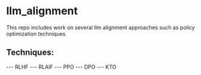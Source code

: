 # llm_alignment
This repo includes work on several llm alignment approaches such as policy optimization techniques

## Techniques:
--- RLHF
--- RLAIF
--- PPO
--- DPO
--- KTO
